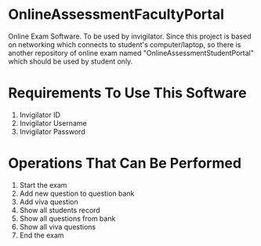 # OnlineAssessmentFacultyPortal
Online Exam Software. To be used by invigilator.
Since this project is based on networking which connects to student's computer/laptop, so there is another repository of online exam named "OnlineAssessmentStudentPortal" which should be used by student only.
# Requirements To Use This Software
1. Invigilator ID
2. Invigilator Username
3. Invigilator Password
# Operations That Can Be Performed
1. Start the exam
2. Add new question to question bank
3. Add viva question
4. Show all students record
5. Show all questions from bank
6. Show all viva questions
7. End the exam
